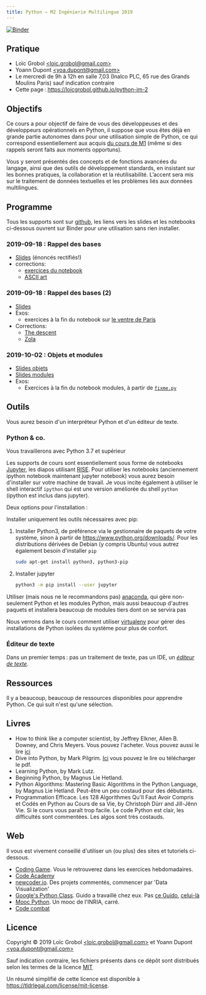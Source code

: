 ```yaml
---
title: Python — M2 Ingénierie Multilingue 2019
---
```

[![Binder](https://mybinder.org/badge.svg)](https://mybinder.org/v2/gh/LoicGrobol/python-im-2/master)

## Pratique

- Loïc Grobol [\<loic.grobol@gmail.com\>](mailto:loic.grobol@gmail.com)
- Yoann Dupont [\<yoa.dupont@gmail.com\>](mailto:yoa.dupont@gmail.com)
- Le mercredi de 9h à 12h en salle 7,03 (Inalco PLC, 65 rue des Grands Moulins Paris) sauf indication contraire
- Cette page : <https://loicgrobol.github.io/python-im-2>
<!-- - [Consignes pour les projets](projets.md) -->

## Objectifs

Ce cours a pour objectif de faire de vous des développeuses et des développeurs opérationnels en Python, il suppose que vous êtes déjà en grande partie autonomes dans pour une utilisation simple de Python, ce qui correspond essentiellement aux acquis [du cours de M1](https://clement-plancq.github.io/python-im/m1-2018/) (même si des rappels seront faits aux moments opportuns).

Vous y seront présentés des concepts et de fonctions avancées du langage, ainsi que des outils de développement standards, en insistant sur les bonnes pratiques, la collaboration et la réutilisabilité.
L’accent sera mis sur le traitement de données textuelles et les problèmes liés aux données multilingues.

## Programme

Tous les supports sont sur [github](https://github.com/loicgrobol/python-im-2), les liens vers les slides et les notebooks ci-dessous ouvrent sur Binder pour une utilisation sans rien installer.

### 2019-09-18 : Rappel des bases

- [Slides](https://mybinder.org/v2/gh/loicgrobol/python-im-2/master?filepath=slides/1-man-1.ipynb) (énoncés rectifiés!)
- corrections:
    - [exercices du notebook](./corrections/man_1.py)
    - [ASCII art](./corrections/ascii_art.py)

### 2019-09-18 : Rappel des bases (2)

- [Slides](https://mybinder.org/v2/gh/loicgrobol/python-im-2/master?filepath=slides/2-man-2.ipynb)
- Exos:
    - exercices à la fin du notebook sur [le ventre de Paris](./data/zola_ventre-de-paris.txt)
- Corrections:
  - [The descent](/corrections/the_descent.py)
  - [Zola](/corrections/zola.py)

### 2019-10-02 : Objets et modules

- [Slides objets](https://mybinder.org/v2/gh/loicgrobol/python-im-2/master?filepath=slides/3a-oop.ipynb)
- [Slides modules](https://mybinder.org/v2/gh/loicgrobol/python-im-2/master?filepath=slides/3a-oop.ipynb)
- Exos:
  - Exercices à la fin du notebook modules, à partir de [`fixme.py`](/data/fixme.py)


## Outils

Vous aurez besoin d'un interpréteur Python et d'un éditeur de texte.

### Python & co.

Vous travaillerons avec Python 3.7 et supérieur

Les supports de cours sont essentiellement sous forme de notebooks  [Jupyter](http://jupyter.org/), les diapos utilisant [RISE](https://github.com/damianavila/RISE).
Pour utiliser les notebooks (anciennement ipython notebook maintenant jupyter notebook) vous aurez besoin d'installer sur votre machine de travail.
Je vous incite également à utiliser le shell interactif `ipython` qui est une version améliorée du shell `python` (ipython est inclus dans jupyter).

Deux options pour l'installation :

Installer uniquement les outils nécessaires avec pip:

  1. Installer Python3, de préférence via le gestionnaire de paquets de votre système, sinon à partir de <https://www.python.org/downloads/>.
    Pour les distributions dérivées de Debian (y compris Ubuntu) vous autrez également besoin d'installer `pip`

      ```bash
      sudo apt-get install python3, python3-pip
      ```

  2. Installer jupyter

      ```bash
      python3 -m pip install --user jupyter
      ```

Utiliser (mais nous ne le recommandons pas) [anaconda](https://www.continuum.io/downloads), qui gère non-seulement Python et les modules Python, mais aussi beaucoup d'autres paquets et installera beaucoup de modules tiers dont on se servira pas

Nous verrons dans le cours comment utiliser [virtualenv](https://virtualenv.pypa.io) pour gérer des installations de Python isolées du système pour plus de confort.

### Éditeur de texte

Dans un premier temps : pas un traitement de texte, pas un IDE, un *[éditeur de texte](https://fr.wikipedia.org/wiki/%C3%89diteur_de_texte)*.

## Ressources

Il y a beaucoup, beaucoup de ressources disponibles pour apprendre Python. Ce qui suit n'est qu'une sélection.

## Livres

- How to think like a computer scientist, by Jeffrey Elkner, Allen B. Downey, and Chris Meyers.
Vous pouvez l'acheter. Vous pouvez aussi le lire [ici](http://openbookproject.net/thinkcs/python/english3e/)
- Dive into Python, by Mark Pilgrim.
[Ici](http://www.diveintopython3.net/) vous pouvez le lire ou télécharger le pdf.
- Learning Python, by Mark Lutz.
- Beginning Python, by Magnus Lie Hetland.
- Python Algorithms: Mastering Basic Algorithms in the Python Language, by Magnus Lie Hetland.
Peut-être un peu costaud pour des débutants.
- Programmation Efficace. Les 128 Algorithmes Qu'Il Faut Avoir Compris et Codés en Python au Cours de sa Vie, by Christoph Dürr and Jill-Jênn Vie.
Si le cours vous paraît trop facile. Le code Python est clair, les difficultés sont commentées. Les algos sont très costauds.

## Web

Il vous est vivement conseillé d'utiliser un (ou plus) des sites et tutoriels ci-dessous.

- [Coding Game](https://www.codingame.com/home). Vous le retrouverez dans les exercices hebdomadaires.
- [Code Academy](https://www.codecademy.com/fr/learn/python)
- [newcoder.io](http://newcoder.io/). Des projets commentés, commencer par 'Data Visualization'
- [Google's Python Class](https://developers.google.com/edu/python/). Guido a travaillé chez eux. Pas [ce Guido](http://vignette2.wikia.nocookie.net/pixar/images/1/10/Guido.png/revision/latest?cb=20140314012724), [celui-là](https://en.wikipedia.org/wiki/Guido_van_Rossum#/media/File:Guido_van_Rossum_OSCON_2006.jpg)
- [Mooc Python](https://www.fun-mooc.fr/courses/inria/41001S03/session03/about#). Un mooc de l'INRIA, carré.
- [Code combat](https://codecombat.com/)

## Licence

 Copyright © 2019 Loïc Grobol [\<loic.grobol@gmail.com\>](mailto:loic.grobol@gmail.com) et Yoann Dupont [\<yoa.dupont@gmail.com\>](mailto:yoa.dupont@gmail.com)

 Sauf indication contraire, les fichiers présents dans ce dépôt sont distribués selon les termes de la licence [MIT](LICENSE)

 Un résumé simplifié de cette licence est disponible à <https://tldrlegal.com/license/mit-license>.
